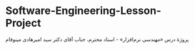 # Software-Engineering-Lesson-Project
 پروژۀ درس «مهندسی نرم‌افزار» - استاد محترم، جناب آقای دکتر سید امیرهادی مینوفام
